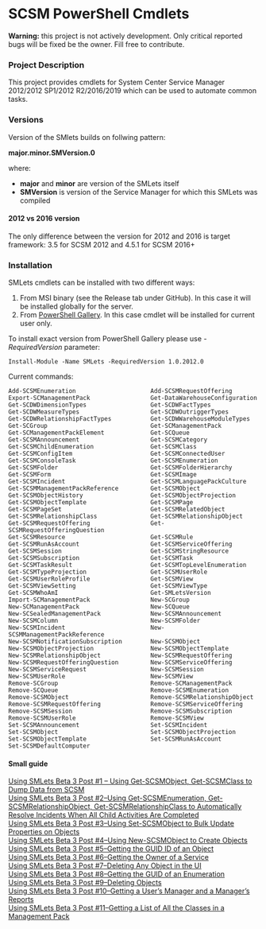 # SCSM PowerShell Cmdlets 

<b>Warning:</b> this project is not actively development. Only critical reported bugs will be fixed be the owner. Fill free to contribute.

### Project Description
This project provides cmdlets for System Center Service Manager 2012/2012 SP1/2012 R2/2016/2019 which can be used to automate common tasks.

### Versions
Version of the SMlets builds on follwing pattern:

<b>major.minor.SMVersion.0</b>

where:
 - <b>major</b> and <b>minor</b> are version of the SMLets itself
 - <b>SMVersion</b> is version of the Service Manager for which this SMLets was compiled


#### 2012 vs 2016 version
The only difference between the version for 2012 and 2016 is target framework: 3.5 for SCSM 2012 and 4.5.1 for SCSM 2016+

### Installation
SMLets cmdlets can be installed with two different ways:
1. From MSI binary (see the Release tab under GitHub). In this case it will be installed globally for the server.
2. From [PowerShell Gallery](https://www.powershellgallery.com/packages/SMLets). In this case cmdlet will be installed for current user only.

To install exact version from PowerShell Gallery please use <i>-RequiredVersion</i> parameter:

`Install-Module -Name SMLets -RequiredVersion 1.0.2012.0`

Current commands:
```
Add-SCSMEnumeration                     Add-SCSMRequestOffering
Export-SCManagementPack                 Get-DataWarehouseConfiguration
Get-SCDWDimensionTypes                  Get-SCDWFactTypes
Get-SCDWMeasureTypes                    Get-SCDWOutriggerTypes
Get-SCDWRelationshipFactTypes           Get-SCDWWarehouseModuleTypes
Get-SCGroup                             Get-SCManagementPack
Get-SCManagementPackElement             Get-SCQueue
Get-SCSMAnnouncement                    Get-SCSMCategory
Get-SCSMChildEnumeration                Get-SCSMClass
Get-SCSMConfigItem                      Get-SCSMConnectedUser
Get-SCSMConsoleTask                     Get-SCSMEnumeration
Get-SCSMFolder                          Get-SCSMFolderHierarchy
Get-SCSMForm                            Get-SCSMImage
Get-SCSMIncident                        Get-SCSMLanguagePackCulture
Get-SCSMManagementPackReference         Get-SCSMObject
Get-SCSMObjectHistory                   Get-SCSMObjectProjection
Get-SCSMObjectTemplate                  Get-SCSMPage
Get-SCSMPageSet                         Get-SCSMRelatedObject
Get-SCSMRelationshipClass               Get-SCSMRelationshipObject
Get-SCSMRequestOffering                 Get-SCSMRequestOfferingQuestion
Get-SCSMResource                        Get-SCSMRule
Get-SCSMRunAsAccount                    Get-SCSMServiceOffering
Get-SCSMSession                         Get-SCSMStringResource
Get-SCSMSubscription                    Get-SCSMTask
Get-SCSMTaskResult                      Get-SCSMTopLevelEnumeration
Get-SCSMTypeProjection                  Get-SCSMUserRole
Get-SCSMUserRoleProfile                 Get-SCSMView
Get-SCSMViewSetting                     Get-SCSMViewType
Get-SCSMWhoAmI                          Get-SMLetsVersion
Import-SCManagementPack                 New-SCGroup
New-SCManagementPack                    New-SCQueue
New-SCSealedManagementPack              New-SCSMAnnouncement
New-SCSMColumn                          New-SCSMFolder
New-SCSMIncident                        New-SCSMManagementPackReference
New-SCSMNotificationSubscription        New-SCSMObject
New-SCSMObjectProjection                New-SCSMObjectTemplate
New-SCSMRelationshipObject              New-SCSMRequestOffering
New-SCSMRequestOfferingQuestion         New-SCSMServiceOffering
New-SCSMServiceRequest                  New-SCSMSession
New-SCSMUserRole                        New-SCSMView
Remove-SCGroup                          Remove-SCManagementPack
Remove-SCQueue                          Remove-SCSMEnumeration
Remove-SCSMObject                       Remove-SCSMRelationshipObject
Remove-SCSMRequestOffering              Remove-SCSMServiceOffering
Remove-SCSMSession                      Remove-SCSMSubscription
Remove-SCSMUserRole                     Remove-SCSMView
Set-SCSMAnnouncement                    Set-SCSMIncident
Set-SCSMObject                          Set-SCSMObjectProjection
Set-SCSMObjectTemplate                  Set-SCSMRunAsAccount
Set-SCSMDefaultComputer
```

#### Small guide
   [Using SMLets Beta 3 Post #1 – Using Get-SCSMObject, Get-SCSMClass to Dump Data from SCSM](https://techcommunity.microsoft.com/t5/system-center-blog/using-smlets-beta-3-post-1-8211-using-get-scsmobject-get/ba-p/342940)  
   [Using SMLets Beta 3 Post #2–Using Get-SCSMEnumeration, Get-SCSMRelationshipObject, Get-SCSMRelationshipClass to Automatically Resolve Incidents When All Child Activities Are Completed](https://techcommunity.microsoft.com/t5/system-center-blog/using-smlets-beta-3-post-2-8211-using-get-scsmenumeration-get/ba-p/342944)  
   [Using SMLets Beta 3 Post #3–Using Set-SCSMObject to Bulk Update Properties on Objects](https://techcommunity.microsoft.com/t5/system-center-blog/using-smlets-beta-3-post-3-8211-using-set-scsmobject-to-bulk/ba-p/342952)  
   [Using SMLets Beta 3 Post #4–Using New-SCSMObject to Create Objects](https://techcommunity.microsoft.com/t5/system-center-blog/using-smlets-beta-3-post-4-8211-using-new-scsmobject-to-create/ba-p/343089?search-action-id=213564747959&search-result-uid=343089)  
   [Using SMLets Beta 3 Post #5–Getting the GUID ID of an Object](https://techcommunity.microsoft.com/t5/system-center-blog/using-smlets-beta-3-post-5-8211-getting-the-guid-id-of-an-object/ba-p/343264)  
   [Using SMLets Beta 3 Post #6–Getting the Owner of a Service](https://techcommunity.microsoft.com/t5/system-center-blog/using-smlets-beta-3-post-6-8211-getting-the-owner-of-a-service/ba-p/343341)  
   [Using SMLets Beta 3 Post #7–Deleting Any Object in the UI](https://techcommunity.microsoft.com/t5/system-center-blog/using-smlets-beta-3-post-7-8211-deleting-any-object-in-the-ui/ba-p/343347?search-action-id=213564909504&search-result-uid=343347)  
   [Using SMLets Beta 3 Post #8–Getting the GUID of an Enumeration](https://techcommunity.microsoft.com/t5/system-center-blog/using-smlets-beta-3-post-8-8211-getting-the-guid-of-an/ba-p/343605?search-action-id=213565033426&search-result-uid=343605)  
   [Using SMLets Beta 3 Post #9–Deleting Objects](https://techcommunity.microsoft.com/t5/system-center-blog/using-smlets-beta-3-post-9-8211-deleting-objects/ba-p/343661?search-action-id=213565042519&search-result-uid=343661)  
   [Using SMLets Beta 3 Post #10–Getting a User’s Manager and a Manager’s Reports](https://techcommunity.microsoft.com/t5/system-center-blog/using-smlets-beta-3-post-10-8211-getting-a-user-8217-s-manager/ba-p/344384?search-action-id=213565162623&search-result-uid=344384)  
   [Using SMLets Beta 3 Post #11–Getting a List of All the Classes in a Management Pack](https://techcommunity.microsoft.com/t5/system-center-blog/using-smlets-beta-3-post-11-8211-getting-a-list-of-all-the/ba-p/344442?search-action-id=213565171849&search-result-uid=344442)  

